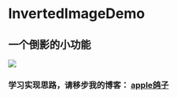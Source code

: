 # InvertedImageDemo
## 一个倒影的小功能
![](http://img.blog.csdn.net/20171118172237129?watermark/2/text/aHR0cDovL2Jsb2cuY3Nkbi5uZXQvZ2V6aTA2MzA=/font/5a6L5L2T/fontsize/400/fill/I0JBQkFCMA==/dissolve/70/gravity/SouthEast)

### 学习实现思路，请移步我的博客： [apple鸽子](http://blog.csdn.net/gezi0630/article/details/78599553)
